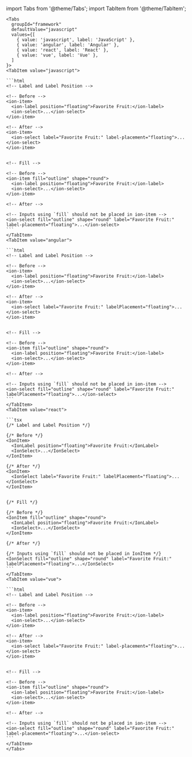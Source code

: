 import Tabs from '@theme/Tabs';
import TabItem from '@theme/TabItem';

````mdx-code-block
<Tabs
  groupId="framework"
  defaultValue="javascript"
  values={[
    { value: 'javascript', label: 'JavaScript' },
    { value: 'angular', label: 'Angular' },
    { value: 'react', label: 'React' },
    { value: 'vue', label: 'Vue' },
  ]
}>
<TabItem value="javascript">

```html
<!-- Label and Label Position -->

<!-- Before -->
<ion-item>
  <ion-label position="floating">Favorite Fruit:</ion-label>
  <ion-select>...</ion-select>
</ion-item>

<!-- After -->
<ion-item>
  <ion-select label="Favorite Fruit:" label-placement="floating">...</ion-select>
</ion-item>


<!-- Fill -->

<!-- Before -->
<ion-item fill="outline" shape="round">
  <ion-label position="floating">Favorite Fruit:</ion-label>
  <ion-select>...</ion-select>
</ion-item>

<!-- After -->

<!-- Inputs using `fill` should not be placed in ion-item -->
<ion-select fill="outline" shape="round" label="Favorite Fruit:" label-placement="floating">...</ion-select>
```
</TabItem>
<TabItem value="angular">

```html
<!-- Label and Label Position -->

<!-- Before -->
<ion-item>
  <ion-label position="floating">Favorite Fruit:</ion-label>
  <ion-select>...</ion-select>
</ion-item>

<!-- After -->
<ion-item>
  <ion-select label="Favorite Fruit:" labelPlacement="floating">...</ion-select>
</ion-item>


<!-- Fill -->

<!-- Before -->
<ion-item fill="outline" shape="round">
  <ion-label position="floating">Favorite Fruit:</ion-label>
  <ion-select>...</ion-select>
</ion-item>

<!-- After -->

<!-- Inputs using `fill` should not be placed in ion-item -->
<ion-select fill="outline" shape="round" label="Favorite Fruit:" labelPlacement="floating">...</ion-select>
```
</TabItem>
<TabItem value="react">

```tsx
{/* Label and Label Position */}

{/* Before */}
<IonItem>
  <IonLabel position="floating">Favorite Fruit:</IonLabel>
  <IonSelect>...</IonSelect>
</IonItem>

{/* After */}
<IonItem>
  <IonSelect label="Favorite Fruit:" labelPlacement="floating">...</IonSelect>
</IonItem>


{/* Fill */}

{/* Before */}
<IonItem fill="outline" shape="round">
  <IonLabel position="floating">Favorite Fruit:</IonLabel>
  <IonSelect>...</IonSelect>
</IonItem>

{/* After */}

{/* Inputs using `fill` should not be placed in IonItem */}
<IonSelect fill="outline" shape="round" label="Favorite Fruit:" labelPlacement="floating">...</IonSelect>
```
</TabItem>
<TabItem value="vue">

```html
<!-- Label and Label Position -->

<!-- Before -->
<ion-item>
  <ion-label position="floating">Favorite Fruit:</ion-label>
  <ion-select>...</ion-select>
</ion-item>

<!-- After -->
<ion-item>
  <ion-select label="Favorite Fruit:" label-placement="floating">...</ion-select>
</ion-item>


<!-- Fill -->

<!-- Before -->
<ion-item fill="outline" shape="round">
  <ion-label position="floating">Favorite Fruit:</ion-label>
  <ion-select>...</ion-select>
</ion-item>

<!-- After -->

<!-- Inputs using `fill` should not be placed in ion-item -->
<ion-select fill="outline" shape="round" label="Favorite Fruit:" label-placement="floating">...</ion-select>
```
</TabItem>
</Tabs>
````